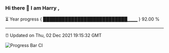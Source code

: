 ### Hi there 👋 I am Harry , 

⏳ Year progress { ███████████████████████████▁▁▁ } 92.00 %

---

⏰ Updated on Thu, 02 Dec 2021 19:15:32 GMT

![Progress Bar CI](https://github.com/duykhang68/duykhang68/workflows/Progress%20Bar%20CI/badge.svg)
